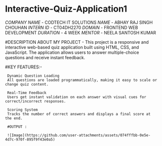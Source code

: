   # Interactive-Quiz-Application1

  *COMPANY NAME* - CODTECH IT SOLUTIONS
  *NAME* - ABHAY RAJ SINGH CHOUHAN
  *INTERN ID* - CT04DH2270
  *DOMAIN* - FRONTEND WEB DEVELOPMENT
  *DURATION* -  4 WEEK
  *MENTOR* - NEELA SANTOSH KUMAR 

  #DESCRIPTION ABOUT MY PROJECT - 
          This project is a responsive and interactive web-based quiz application built using HTML, CSS, and JavaScript.
          The application allows users to answer multiple-choice questions and receive instant feedback.

   #KEY FEATURES:-
           
     Dynamic Question Loading
     All questions are loaded programmatically, making it easy to scale or change quiz content.

     Real-Time Feedback
     Users get instant validation on each answer with visual cues for correct/incorrect responses.

     Scoring System
     Tracks the number of correct answers and displays a final score at the end.

     #OUTPUT : 
     
     ![Image](https://github.com/user-attachments/assets/074fffbb-0e5e-4d7c-970f-895f9f43e0a5)


  
